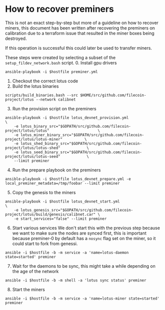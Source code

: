 # How to recover preminers

This is not an exact step-by-step but more of a guideline on how to recover miners, this
document has been written after recovering the preminers on calibration due to a terraform
issue that resulted in the miner boxes being destroyed.

If this operation is successful this could later be used to transfer miners.

These steps were created by selecting a subset of the `setup_fildev_network.bash` script.
0. Install gpu drivers
```
ansible-playbook -i $hostfile preminer.yml
```
1. Checkout the correct lotus code
2. Build the lotus binaries

```
scripts/build_binaries.bash --src $HOME/src/github.com/filecoin-project/lotus --network calibnet
```
3. Run the provision script on the preminers
```
ansible-playbook -i $hostfile lotus_devnet_provision.yml                                           \
    -e lotus_binary_src="$GOPATH/src/github.com/filecoin-project/lotus/lotus"                      \
    -e lotus_miner_binary_src="$GOPATH/src/github.com/filecoin-project/lotus/lotus-miner"          \
    -e lotus_shed_binary_src="$GOPATH/src/github.com/filecoin-project/lotus/lotus-shed"            \
    -e lotus_seed_binary_src="$GOPATH/src/github.com/filecoin-project/lotus/lotus-seed"            \
    --limit preminer
```
4. Run the prepare playbook on the preminers
```
ansible-playbook -i $hostfile lotus_devnet_prepare.yml -e local_preminer_metadata=/tmp/foobar --limit preminer
```
5. Copy the genesis to the miners
```
ansible-playbook -i $hostfile lotus_devnet_start.yml                                                \
    -e lotus_genesis_src="$GOPATH/src/github.com/filecoin-project/lotus/build/genesis/calibnet.car" \
    -e start_services="false" --limit preminer
```
6. Start various services
We don't start this with the previous step because we want to make sure the nodes are synced first,
this is important because preminer-0 by default has a `nosync` flag set on the miner, so it could start
to fork from genessi.
```
ansible -i $hostfile -b -m service -a 'name=lotus-daemon state=started' preminer
```
7. Wait for the daemons to be sync, this might take a while depending on the age of the network
```
ansible -i $hostfile -b -m shell -a 'lotus sync status' preminer
```
8. Start the miners
```
ansible -i $hostfile -b -m service -a 'name=lotus-miner state=started' preminer
```
